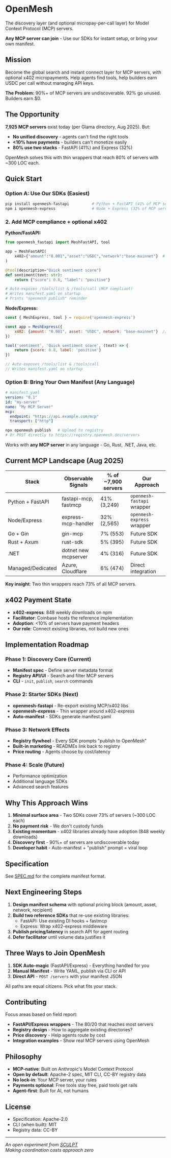 # OpenMesh

The discovery layer (and optional micropay-per-call layer) for Model Context Protocol (MCP) servers.

**Any MCP server can join** - Use our SDKs for instant setup, or bring your own manifest.

## Mission

Become the global search and instant connect layer for MCP servers, with optional x402 micropayments. Help agents find tools, help builders earn USDC per call without managing API keys.

**The Problem:** 90%+ of MCP servers are undiscoverable. 92% go unused. Builders earn $0.

## The Opportunity

**7,925 MCP servers** exist today (per Glama directory, Aug 2025). But:
- **No unified discovery** - agents can't find the right tools
- **<10% have payments** - builders can't monetize easily
- **80% use two stacks** - FastAPI (41%) and Express (32%)

OpenMesh solves this with thin wrappers that reach 80% of servers with ~300 LOC each.

## Quick Start

### Option A: Use Our SDKs (Easiest)
```bash
pip install openmesh-fastapi          # Python + FastAPI (41% of MCP servers)
npm i openmesh-express                # Node + Express (32% of MCP servers)
```

### 2. Add MCP compliance + optional x402

**Python/FastAPI:**
```python
from openmesh_fastapi import MeshFastAPI, tool

app = MeshFastAPI(
    x402={"amount":"0.001","asset":"USDC","network":"base-mainnet"}  # 🔄 remove this line = free
)

@tool(description="Quick sentiment score")
def sentiment(text: str):
    return {"score": 0.8, "label": "positive"}

# Auto-exposes /tools/list & /tools/call (MCP compliant)
# Writes manifest.yaml on startup
# Prints "openmesh publish" reminder
```

**Node/Express:**
```javascript
const { MeshExpress, tool } = require('openmesh-express')

const app = MeshExpress({
    x402: {amount: "0.001", asset: "USDC", network: "base-mainnet"}  // 🔄 remove this = free
})

tool('sentiment', 'Quick sentiment score', (text) => {
    return {score: 0.8, label: 'positive'}
})

// Auto-exposes /tools/list & /tools/call
// Writes manifest.yaml on startup
```

### Option B: Bring Your Own Manifest (Any Language)
```yaml
# manifest.yaml
version: "0.1"
id: "my-server"
name: "My MCP Server"
mcp:
  endpoint: "https://api.example.com/mcp"
  transport: ["http"]
```

```bash
npx openmesh publish   # Upload to registry
# Or POST directly to https://registry.openmesh.dev/servers
```

Works with **any MCP server** in any language - Go, Rust, .NET, Java, etc.

## Current MCP Landscape (Aug 2025)

| Stack | Observable Signals | % of ~7,900 servers | Our Approach |
|-------|-------------------|---------------------|-------------|
| Python + FastAPI | fastapi-mcp, fastmcp | 41% (3,249) | `openmesh-fastapi` wrapper |
| Node/Express | express-mcp-handler | 32% (2,565) | `openmesh-express` wrapper |
| Go + Gin | gin-mcp | 7% (553) | Future SDK |
| Rust + Axum | rust-sdk | 5% (395) | Future SDK |
| .NET | dotnet new mcpserver | 4% (316) | Future SDK |
| Managed/Dedicated | Azure, Cloudflare | 6% (474) | Direct integration |

**Key insight**: Two thin wrappers reach 73% of all MCP servers.

## x402 Payment State

- **x402-express**: 848 weekly downloads on npm
- **Facilitator**: Coinbase hosts the reference implementation
- **Adoption**: <10% of servers have payment headers
- **Our role**: Connect existing libraries, not build new ones

## Implementation Roadmap

### Phase 1: Discovery Core (Current)
- **Manifest spec** - Define server metadata format
- **Registry API/UI** - Search and filter MCP servers
- **CLI** - `init`, `publish`, `search` commands

### Phase 2: Starter SDKs (Next)
- **openmesh-fastapi** - Re-export existing MCP/x402 libs
- **openmesh-express** - Thin wrapper around x402-express
- **Auto-manifest** - SDKs generate manifest.yaml

### Phase 3: Network Effects
- **Registry flywheel** - Every SDK prompts "publish to OpenMesh"
- **Built-in marketing** - READMEs link back to registry
- **Price routing** - Agents choose by cost/latency

### Phase 4: Scale (Future)
- Performance optimization
- Additional language SDKs
- Advanced search features

## Why This Approach Wins

1. **Minimal surface area** - Two SDKs cover 73% of servers (~300 LOC each)
2. **No payment risk** - We don't custody funds
3. **Existing momentum** - x402 libraries already have adoption (848 weekly downloads)
4. **Discovery first** - 90%+ of servers are undiscoverable today
5. **Developer habit** - Auto-manifest + "publish" prompt = viral loop

## Specification

See [SPEC.md](SPEC.md) for the complete manifest format.

## Next Engineering Steps

1. **Design manifest schema** with optional pricing block (amount, asset, network, recipient)
2. **Build two reference SDKs** that re-use existing libraries:
   - FastAPI: Use existing DI hooks + fastmcp
   - Express: Wrap x402-express middleware
3. **Publish pricing/latency** in search API for agent routing
4. **Defer facilitator** until volume data justifies it

## Three Ways to Join OpenMesh

1. **SDK Auto-magic** (FastAPI/Express) - Everything handled for you
2. **Manual Manifest** - Write YAML, publish via CLI or API  
3. **Direct API** - `POST /servers` with your manifest JSON

All paths are equal citizens. Pick what fits your stack.

## Contributing

Focus areas based on field report:
- **FastAPI/Express wrappers** - The 80/20 that reaches most servers
- **Registry design** - How to aggregate existing directories?
- **Price discovery** - Help agents route by cost
- **Integration examples** - Show real MCP servers using OpenMesh

## Philosophy

- **MCP-native**: Built on Anthropic's Model Context Protocol
- **Open by default**: Apache-2 spec, MIT CLI, CC-BY registry data
- **No lock-in**: Your MCP server, your rules
- **Payments optional**: Free tools stay free, paid tools get rails
- **Agent-first**: Built for AI, not humans


## License

- Specification: Apache-2.0
- CLI (when built): MIT
- Registry data: CC-BY

---

*An open experiment from [SCULPT](https://sculpt.fun)*  
*Making coordination costs approach zero*